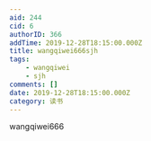 ```yaml
---
aid: 244
cid: 6
authorID: 366
addTime: 2019-12-28T18:15:00.000Z
title: wangqiwei666sjh
tags:
    - wangqiwei
    - sjh
comments: []
date: 2019-12-28T18:15:00.000Z
category: 读书
---
```


wangqiwei666
